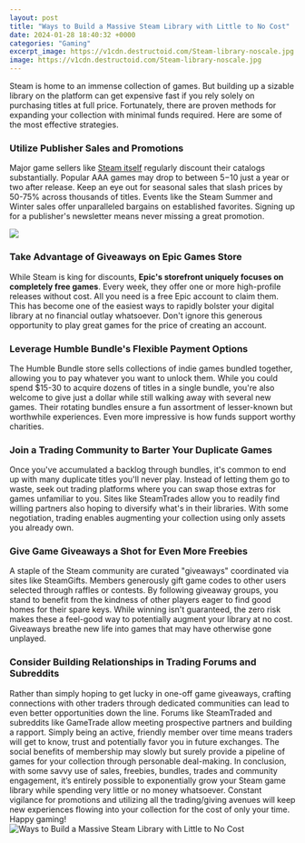 ```yaml
---
layout: post
title: "Ways to Build a Massive Steam Library with Little to No Cost"
date: 2024-01-28 18:40:32 +0000
categories: "Gaming"
excerpt_image: https://v1cdn.destructoid.com/Steam-library-noscale.jpg
image: https://v1cdn.destructoid.com/Steam-library-noscale.jpg
---
```


Steam is home to an immense collection of games. But building up a sizable library on the platform can get expensive fast if you rely solely on purchasing titles at full price. Fortunately, there are proven methods for expanding your collection with minimal funds required. Here are some of the most effective strategies.
### Utilize Publisher Sales and Promotions
Major game sellers like [Steam itself](https://store.fi.io.vn/chihuahua-christmas-quote-cartoon-chihuahua4050-t-shirt) regularly discount their catalogs substantially. Popular AAA games may drop to between $5-$10 just a year or two after release. Keep an eye out for seasonal sales that slash prices by 50-75% across thousands of titles. Events like the Steam Summer and Winter sales offer unparalleled bargains on established favorites. Signing up for a publisher's newsletter means never missing a great promotion.

![](https://www.glitched.online/wp-content/uploads/2019/09/bb26a616a3ba6a804809c34cc4430f09d32c29b2.jpg)
### Take Advantage of Giveaways on **Epic Games Store**  
While Steam is king for discounts, **Epic's storefront uniquely focuses on completely free games**. Every week, they offer one or more high-profile releases without cost. All you need is a free Epic account to claim them. This has become one of the easiest ways to rapidly bolster your digital library at no financial outlay whatsoever. Don't ignore this generous opportunity to play great games for the price of creating an account.
### Leverage Humble Bundle's Flexible Payment Options
The Humble Bundle store sells collections of indie games bundled together, allowing you to pay whatever you want to unlock them. While you could spend $15-30 to acquire dozens of titles in a single bundle, you're also welcome to give just a dollar while still walking away with several new games. Their rotating bundles ensure a fun assortment of lesser-known but worthwhile experiences. Even more impressive is how funds support worthy charities.
### Join a Trading Community to Barter Your Duplicate Games 
Once you've accumulated a backlog through bundles, it's common to end up with many duplicate titles you'll never play. Instead of letting them go to waste, seek out trading platforms where you can swap those extras for games unfamiliar to you. Sites like SteamTrades allow you to readily find willing partners also hoping to diversify what's in their libraries. With some negotiation, trading enables augmenting your collection using only assets you already own.
### Give Game Giveaways a Shot for Even More Freebies
A staple of the Steam community are curated "giveaways" coordinated via sites like SteamGifts. Members generously gift game codes to other users selected through raffles or contests. By following giveaway groups, you stand to benefit from the kindness of other players eager to find good homes for their spare keys. While winning isn't guaranteed, the zero risk makes these a feel-good way to potentially augment your library at no cost. Giveaways breathe new life into games that may have otherwise gone unplayed.
### Consider Building Relationships in Trading Forums and Subreddits  
Rather than simply hoping to get lucky in one-off game giveaways, crafting connections with other traders through dedicated communities can lead to even better opportunities down the line. Forums like SteamTraded and subreddits like GameTrade allow meeting prospective partners and building a rapport. Simply being an active, friendly member over time means traders will get to know, trust and potentially favor you in future exchanges. The social benefits of membership may slowly but surely provide a pipeline of games for your collection through personable deal-making.
In conclusion, with some savvy use of sales, freebies, bundles, trades and community engagement, it’s entirely possible to exponentially grow your Steam game library while spending very little or no money whatsoever. Constant vigilance for promotions and utilizing all the trading/giving avenues will keep new experiences flowing into your collection for the cost of only your time. Happy gaming!
![Ways to Build a Massive Steam Library with Little to No Cost](https://v1cdn.destructoid.com/Steam-library-noscale.jpg)